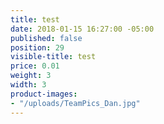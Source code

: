 ```yaml
---
title: test
date: 2018-01-15 16:27:00 -05:00
published: false
position: 29
visible-title: test
price: 0.01
weight: 3
width: 3
product-images:
- "/uploads/TeamPics_Dan.jpg"
---
```


